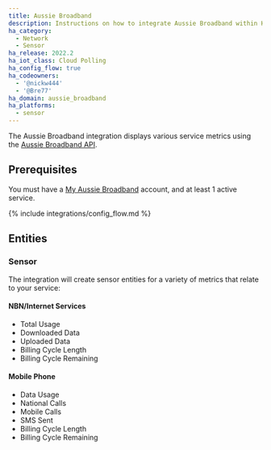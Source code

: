 ```yaml
---
title: Aussie Broadband
description: Instructions on how to integrate Aussie Broadband within Home Assistant.
ha_category:
  - Network
  - Sensor
ha_release: 2022.2
ha_iot_class: Cloud Polling
ha_config_flow: true
ha_codeowners:
  - '@nickw444'
  - '@Bre77'
ha_domain: aussie_broadband
ha_platforms:
  - sensor
---
```


The Aussie Broadband integration displays various service metrics using the [Aussie Broadband API](https://myaussie-api.aussiebroadband.com.au).

## Prerequisites

You must have a [My Aussie Broadband](https://my.aussiebroadband.com.au) account, and at least 1 active service.

{% include integrations/config_flow.md %}

## Entities

### Sensor

The integration will create sensor entities for a variety of metrics that relate to your service:

#### NBN/Internet Services
- Total Usage
- Downloaded Data
- Uploaded Data
- Billing Cycle Length
- Billing Cycle Remaining

#### Mobile Phone
- Data Usage
- National Calls
- Mobile Calls
- SMS Sent
- Billing Cycle Length
- Billing Cycle Remaining
